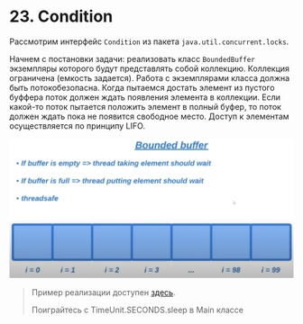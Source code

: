 # 23. Condition

Рассмотрим интерфейс `Condition` из пакета `java.util.concurrent.locks`.

Начнем с постановки задачи: реализовать класс `BoundedBuffer` экземпляры которого будут представлять собой коллекцию.
Коллекция ограничена (емкость задается). Работа с экземплярами класса должна быть потокобезопасна. Когда пытаемся
достать элемент из пустого буффера поток должен ждать появления элемента в коллекции. Если какой-то поток пытается
положить элемент в полный буфер, то поток должен ждать пока не появится свободное место. Доступ к элементам осуществляется
по принципу LIFO.

![1_buffer](../images/23/1_buffer.png)


> Пример реализации доступен [здесь](../examples/23/src/Main.java).
>
> Поиграйтесь с TimeUnit.SECONDS.sleep в Main классе